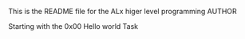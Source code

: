 This is the README file for the ALx higer level programming
AUTHOR

<Ademola ASAMU>

Starting with the 
0x00 Hello world Task
